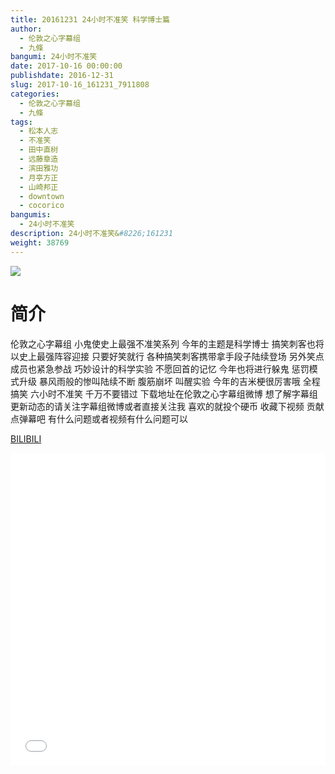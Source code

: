 ```yaml
---
title: 20161231 24小时不准笑 科学博士篇
author: 
  - 伦敦之心字幕组
  - 九條
bangumi: 24小时不准笑
date: 2017-10-16 00:00:00
publishdate: 2016-12-31
slug: 2017-10-16_161231_7911808
categories: 
  - 伦敦之心字幕组
  - 九條
tags: 
  - 松本人志
  - 不准笑
  - 田中直树
  - 远藤章造
  - 滨田雅功
  - 月亭方正
  - 山崎邦正
  - downtown
  - cocorico
bangumis: 
  - 24小时不准笑
description: 24小时不准笑&#8226;161231
weight: 38769
---
```


![](https://i.imgur.com/Bm5SHCE.jpg)

# 简介  
伦敦之心字幕组 小鬼使史上最强不准笑系列 今年的主题是科学博士 搞笑刺客也将以史上最强阵容迎接 只要好笑就行 各种搞笑刺客携带拿手段子陆续登场 另外笑点成员也紧急参战 巧妙设计的科学实验 不愿回首的记忆 今年也将进行躲鬼 惩罚模式升级 暴风雨般的惨叫陆续不断 腹筋崩坏 叫醒实验 今年的吉米梗很厉害哦 全程搞笑 六小时不准笑 千万不要错过 下载地址在伦敦之心字幕组微博 想了解字幕组更新动态的请关注字幕组微博或者直接关注我 喜欢的就投个硬币 收藏下视频 贡献点弹幕吧
有什么问题或者视频有什么问题可以

  [BILIBILI](https://www.bilibili.com/video/av7911808/)


<div class="vcontainer">  <iframe class='video' src="//www.bilibili.com/blackboard/player.html?cid=12999299&aid=7911808" width="100%" height="500" frameborder="0" allowfullscreen="allowfullscreen"></iframe></div>
